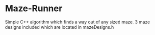 # Maze-Runner
Simple C++ algorithm which finds a way out of any sized maze. 3 maze designs included which are located in mazeDesigns.h
